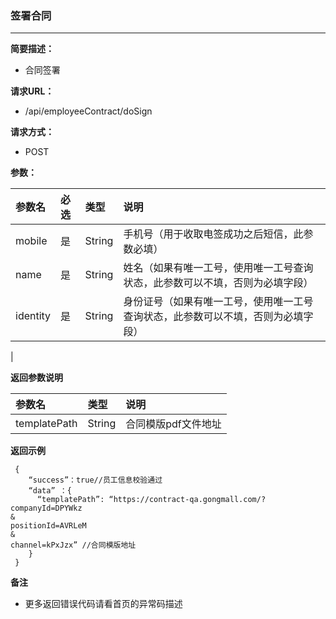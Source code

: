 ### 签署合同

---

**简要描述：**

* 合同签署

**请求URL：**

* /api/employeeContract/doSign

**请求方式：**

* POST

**参数：**

| 参数名 | 必选 | 类型 | 说明 |
| :--- | :--- | :--- | :--- |
| mobile | 是 | String | 手机号（用于收取电签成功之后短信，此参数必填） |
| name | 是 | String | 姓名（如果有唯一工号，使用唯一工号查询状态，此参数可以不填，否则为必填字段） |
| identity | 是 | String | 身份证号（如果有唯一工号，使用唯一工号查询状态，此参数可以不填，否则为必填字段） |
| 

**返回参数说明**

| 参数名 | 类型 | 说明 |
| :--- | :--- | :--- |
| templatePath | String | 合同模版pdf文件地址 |

**返回示例**

```
 {
    “success”：true//员工信息校验通过
    “data” ：{
      “templatePath”: “https://contract-qa.gongmall.com/?companyId=DPYWkz
&
positionId=AVRLeM
&
channel=kPxJzx” //合同模版地址
    }
 }
```

**备注**

* 更多返回错误代码请看首页的异常码描述



